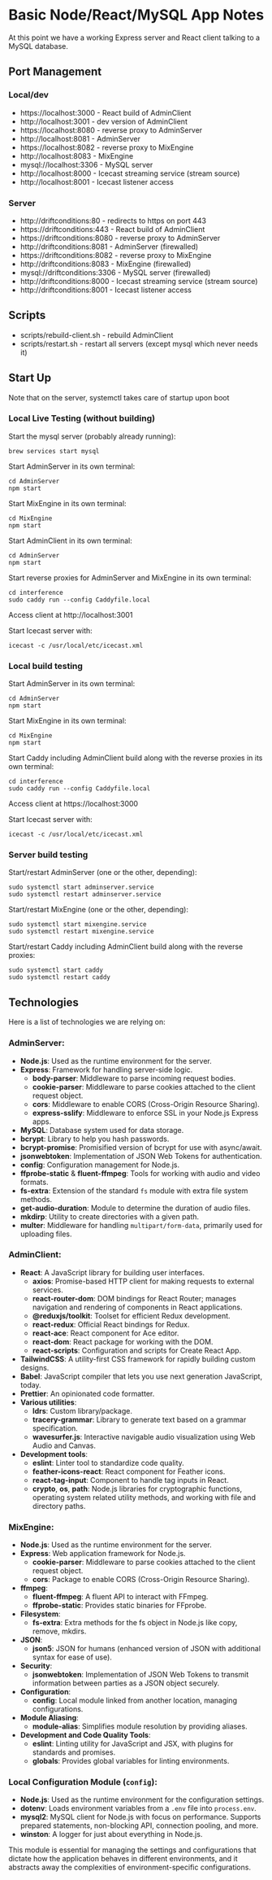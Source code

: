 # Basic Node/React/MySQL App Notes

At this point we have a working Express server and React client talking to a MySQL database.

## Port Management

### Local/dev

- https://localhost:3000 - React build of AdminClient
- http://localhost:3001 - dev version of AdminClient
- https://localhost:8080 - reverse proxy to AdminServer
- http://localhost:8081 - AdminServer
- https://localhost:8082 - reverse proxy to MixEngine
- http://localhost:8083 - MixEngine
- mysql://localhost:3306 - MySQL server
- http://localhost:8000 - Icecast streaming service (stream source)
- http://localhost:8001 - Icecast listener access

### Server

- http://driftconditions:80 - redirects to https on port 443
- https://driftconditions:443 - React build of AdminClient
- https://driftconditions:8080 - reverse proxy to AdminServer
- http://driftconditions:8081 - AdminServer (firewalled)
- https://driftconditions:8082 - reverse proxy to MixEngine
- http://driftconditions:8083 - MixEngine (firewalled)
- mysql://driftconditions:3306 - MySQL server (firewalled)
- http://driftconditions:8000 - Icecast streaming service (stream source)
- http://driftconditions:8001 - Icecast listener access

## Scripts

- scripts/rebuild-client.sh - rebuild AdminClient
- scripts/restart.sh - restart all servers (except mysql which never needs it)

## Start Up

Note that on the server, systemctl takes care of startup upon boot

### Local Live Testing (without building)

Start the mysql server (probably already running):
```
brew services start mysql
```

Start AdminServer in its own terminal:
```
cd AdminServer
npm start
```

Start MixEngine in its own terminal:
```
cd MixEngine
npm start
```

Start AdminClient in its own terminal:
```
cd AdminServer
npm start
```

Start reverse proxies for AdminServer and MixEngine in its own terminal:
```
cd interference
sudo caddy run --config Caddyfile.local
```
Access client at http://localhost:3001

Start Icecast server with:
```
icecast -c /usr/local/etc/icecast.xml
```

### Local build testing

Start AdminServer in its own terminal:
```
cd AdminServer
npm start
```

Start MixEngine in its own terminal:
```
cd MixEngine
npm start
```

Start Caddy including AdminClient build along with the reverse proxies in its own terminal:
```
cd interference
sudo caddy run --config Caddyfile.local
```
Access client at https://localhost:3000

Start Icecast server with:
```
icecast -c /usr/local/etc/icecast.xml
```

### Server build testing

Start/restart AdminServer (one or the other, depending):
```
sudo systemctl start adminserver.service
sudo systemctl restart adminserver.service
```

Start/restart MixEngine (one or the other, depending):
```
sudo systemctl start mixengine.service
sudo systemctl restart mixengine.service
```

Start/restart Caddy including AdminClient build along with the reverse proxies:
```
sudo systemctl start caddy
sudo systemctl restart caddy
```

## Technologies

Here is a list of technologies we are relying on:

### AdminServer:

- **Node.js**: Used as the runtime environment for the server.
- **Express**: Framework for handling server-side logic.
  - **body-parser**: Middleware to parse incoming request bodies.
  - **cookie-parser**: Middleware to parse cookies attached to the client request object.
  - **cors**: Middleware to enable CORS (Cross-Origin Resource Sharing).
  - **express-sslify**: Middleware to enforce SSL in your Node.js Express apps.
- **MySQL**: Database system used for data storage.
- **bcrypt**: Library to help you hash passwords.
- **bcrypt-promise**: Promisified version of bcrypt for use with async/await.
- **jsonwebtoken**: Implementation of JSON Web Tokens for authentication.
- **config**: Configuration management for Node.js.
- **ffprobe-static** & **fluent-ffmpeg**: Tools for working with audio and video formats.
- **fs-extra**: Extension of the standard `fs` module with extra file system methods.
- **get-audio-duration**: Module to determine the duration of audio files.
- **mkdirp**: Utility to create directories with a given path.
- **multer**: Middleware for handling `multipart/form-data`, primarily used for uploading files.

### AdminClient:

- **React**: A JavaScript library for building user interfaces.
  - **axios**: Promise-based HTTP client for making requests to external services.
  - **react-router-dom**: DOM bindings for React Router; manages navigation and rendering of components in React applications.
  - **@reduxjs/toolkit**: Toolset for efficient Redux development.
  - **react-redux**: Official React bindings for Redux.
  - **react-ace**: React component for Ace editor.
  - **react-dom**: React package for working with the DOM.
  - **react-scripts**: Configuration and scripts for Create React App.
- **TailwindCSS**: A utility-first CSS framework for rapidly building custom designs.
- **Babel**: JavaScript compiler that lets you use next generation JavaScript, today.
- **Prettier**: An opinionated code formatter.
- **Various utilities**:
  - **ldrs**: Custom library/package.
  - **tracery-grammar**: Library to generate text based on a grammar specification.
  - **wavesurfer.js**: Interactive navigable audio visualization using Web Audio and Canvas.
- **Development tools**:
  - **eslint**: Linter tool to standardize code quality.
  - **feather-icons-react**: React component for Feather icons.
  - **react-tag-input**: Component to handle tag inputs in React.
  - **crypto**, **os**, **path**: Node.js libraries for cryptographic functions, operating system related utility methods, and working with file and directory paths.

### MixEngine:

- **Node.js**: Used as the runtime environment for the server.
- **Express**: Web application framework for Node.js.
  - **cookie-parser**: Middleware to parse cookies attached to the client request object.
  - **cors**: Package to enable CORS (Cross-Origin Resource Sharing).
- **ffmpeg**:
  - **fluent-ffmpeg**: A fluent API to interact with FFmpeg.
  - **ffprobe-static**: Provides static binaries for FFprobe.
- **Filesystem**:
  - **fs-extra**: Extra methods for the fs object in Node.js like copy, remove, mkdirs.
- **JSON**:
  - **json5**: JSON for humans (enhanced version of JSON with additional syntax for ease of use).
- **Security**:
  - **jsonwebtoken**: Implementation of JSON Web Tokens to transmit information between parties as a JSON object securely.
- **Configuration**:
  - **config**: Local module linked from another location, managing configurations.
- **Module Aliasing**:
  - **module-alias**: Simplifies module resolution by providing aliases.
- **Development and Code Quality Tools**:
  - **eslint**: Linting utility for JavaScript and JSX, with plugins for standards and promises.
  - **globals**: Provides global variables for linting environments.

### Local Configuration Module (`config`):

- **Node.js**: Used as the runtime environment for the configuration settings.
- **dotenv**: Loads environment variables from a `.env` file into `process.env`.
- **mysql2**: MySQL client for Node.js with focus on performance. Supports prepared statements, non-blocking API, connection pooling, and more.
- **winston**: A logger for just about everything in Node.js.

This module is essential for managing the settings and configurations that dictate how the application behaves in different environments, and it abstracts away the complexities of environment-specific configurations.

